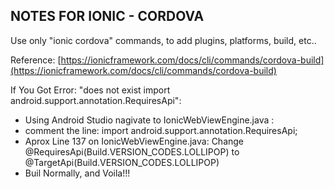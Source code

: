 ## NOTES FOR IONIC - CORDOVA

Use only "ionic cordova" commands, to add plugins, platforms, build, etc..

Reference: [https://ionicframework.com/docs/cli/commands/cordova-build](https://ionicframework.com/docs/cli/commands/cordova-build)


If You Got Error: <span class="text-red">"does not exist import android.support.annotation.RequiresApi"</span>:

- Using Android Studio nagivate to IonicWebViewEngine.java :
- comment the line: import android.support.annotation.RequiresApi; 
- Aprox Line 137 on IonicWebViewEngine.java: Change @RequiresApi(Build.VERSION_CODES.LOLLIPOP) to @TargetApi(Build.VERSION_CODES.LOLLIPOP)
- Buil Normally, and Voila!!!